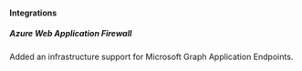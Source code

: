 
#### Integrations

##### Azure Web Application Firewall

Added an infrastructure support for Microsoft Graph Application Endpoints.